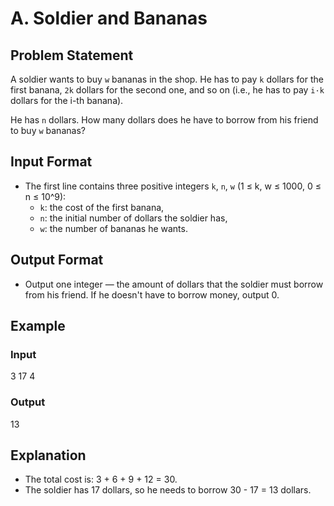 # A. Soldier and Bananas

## Problem Statement

A soldier wants to buy `w` bananas in the shop. He has to pay `k` dollars for the first banana, `2k` dollars for the second one, and so on (i.e., he has to pay `i·k` dollars for the i-th banana).

He has `n` dollars. How many dollars does he have to borrow from his friend to buy `w` bananas?

## Input Format

- The first line contains three positive integers `k`, `n`, `w` (1 ≤ k, w ≤ 1000, 0 ≤ n ≤ 10^9):
  - `k`: the cost of the first banana,
  - `n`: the initial number of dollars the soldier has,
  - `w`: the number of bananas he wants.

## Output Format

- Output one integer — the amount of dollars that the soldier must borrow from his friend. If he doesn't have to borrow money, output 0.

## Example

### Input
3 17 4

### Output
13

## Explanation

- The total cost is: 3 + 6 + 9 + 12 = 30.
- The soldier has 17 dollars, so he needs to borrow 30 - 17 = 13 dollars.
